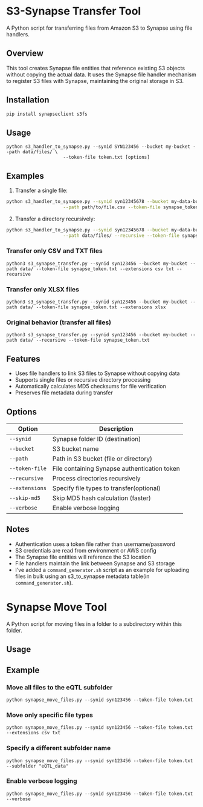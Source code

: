# S3-Synapse Transfer Tool

A Python script for transferring files from Amazon S3 to Synapse using file handlers.

## Overview

This tool creates Synapse file entities that reference existing S3 objects without copying the actual data. It uses the Synapse file handler mechanism to register S3 files with Synapse, maintaining the original storage in S3.

## Installation

```bash
pip install synapseclient s3fs
```

## Usage

```
python s3_handler_to_synapse.py --synid SYN123456 --bucket my-bucket --path data/files/ \
                     --token-file token.txt [options]
```

## Examples

1. Transfer a single file:
```bash
python s3_handler_to_synapse.py --synid syn12345678 --bucket my-data-bucket \
                     --path path/to/file.csv --token-file synapse_token.txt
```

2. Transfer a directory recursively:
```bash
python s3_handler_to_synapse.py --synid syn12345678 --bucket my-data-bucket \
                     --path data/files/ --recursive --token-file synapse_token.txt
```
### Transfer only CSV and TXT files
```
python3 s3_synapse_transfer.py --synid syn123456 --bucket my-bucket --path data/ --token-file synapse_token.txt --extensions csv txt --recursive
```
### Transfer only XLSX files
```
python3 s3_synapse_transfer.py --synid syn123456 --bucket my-bucket --path data/ --token-file synapse_token.txt --extensions xlsx
```
### Original behavior (transfer all files)
```
python3 s3_synapse_transfer.py --synid syn123456 --bucket my-bucket --path data/ --recursive --token-file synapse_token.txt
```

## Features

- Uses file handlers to link S3 files to Synapse without copying data
- Supports single files or recursive directory processing
- Automatically calculates MD5 checksums for file verification
- Preserves file metadata during transfer

## Options

| Option | Description |
|--------|-------------|
| `--synid` | Synapse folder ID (destination) |
| `--bucket` | S3 bucket name |
| `--path` | Path in S3 bucket (file or directory) |
| `--token-file` | File containing Synapse authentication token |
| `--recursive` | Process directories recursively |
| `--extensions`| Specify file types to transfer(optional) |
| `--skip-md5` | Skip MD5 hash calculation (faster) |
| `--verbose` | Enable verbose logging |

## Notes

- Authentication uses a token file rather than username/password
- S3 credentials are read from environment or AWS config
- The Synapse file entities will reference the S3 location
- File handlers maintain the link between Synapse and S3 storage
- I’ve added a `command_generator.sh` script as an example for uploading files in bulk using an s3_to_synapse metadata table(in `command_generator.sh`).


# Synapse Move Tool

A Python script for moving files in a folder to a subdirectory within this folder.

## Usage

## Example
### Move all files to the eQTL subfolder
```
python synapse_move_files.py --synid syn123456 --token-file token.txt
```

### Move only specific file types
```
python synapse_move_files.py --synid syn123456 --token-file token.txt --extensions csv txt
```
### Specify a different subfolder name
```
python synapse_move_files.py --synid syn123456 --token-file token.txt --subfolder "eQTL_data"
```

### Enable verbose logging
```
python synapse_move_files.py --synid syn123456 --token-file token.txt --verbose
```